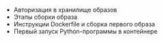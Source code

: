 - Авторизация в хранилище образов
- Этапы сборки образа
- Инструкции Dockerfile и сборка первого образа
- Первый запуск Python-программы в контейнере